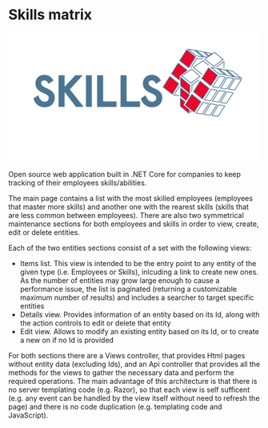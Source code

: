 # Skills matrix

![Skills matrix logo](/wwwroot/images/skills.png)

Open source web application built in .NET Core for companies to keep tracking of their employees skills/abilities.

The main page contains a list with the most skilled employees (employees that master more skills) and another one with the rearest skills (skills that are less common between employees). There are also two symmetrical maintenance sections for both employees and skills in order to view, create, edit or delete entities.

Each of the two entities sections consist of a set with the following views:

- Items list. This view is intended to be the entry point to any entity of the given type (i.e. Employees or Skills), inlcuding a link to create new ones. As the number of entities may grow large enough to cause a performance issue, the list is paginated (returning a customizable maximum number of results) and includes a searcher to target specific entities
- Details view. Provides information of an entity based on its Id, along with the action controls to edit or delete that entity
- Edit view. Allows to modify an existing entity based on its Id, or to create a new on if no Id is provided

For both sections there are a Views controller, that provides Html pages without entity data (excluding Ids), and an Api controller that provides all the methods for the views to gather the necessary data and perform the required operations. The main advantage of this architecture is that there is no server templating code (e.g. Razor), so that each view is self sufficent (e.g. any event can be handled by the view itself without need to refresh the page) and there is no code duplication (e.g. templating code and JavaScript).
